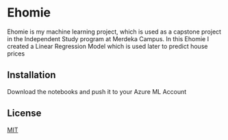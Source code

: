 # Ehomie

Ehomie is my machine learning project, which is used as a capstone project in the Independent Study program at Merdeka Campus. In this Ehomie I created a Linear Regression Model which is used later to predict house prices

## Installation

Download the notebooks and push it to your Azure ML Account


## License
[MIT](https://choosealicense.com/licenses/mit/)